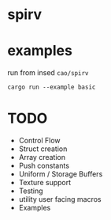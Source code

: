 # spirv

# examples
run from insed `cao/spirv`
```
cargo run --example basic
```

# TODO
- Control Flow
- Struct creation
- Array creation
- Push constants
- Uniform / Storage Buffers
- Texture support
- Testing
- utility user facing macros
- Examples 